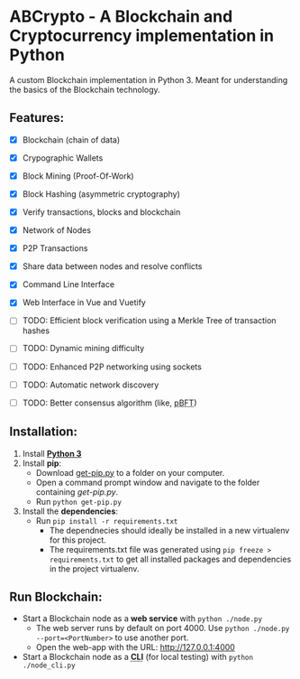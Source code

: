 # ABCrypto - A Blockchain and Cryptocurrency implementation in Python

A custom Blockchain implementation in Python 3. Meant for understanding the basics of the Blockchain technology.


## Features:
- [x] Blockchain (chain of data)
- [x] Crypographic Wallets
- [x] Block Mining (Proof-Of-Work)
- [x] Block Hashing (asymmetric cryptography)
- [x] Verify transactions, blocks and blockchain
- [x] Network of Nodes
- [x] P2P Transactions
- [x] Share data between nodes and resolve conflicts
- [x] Command Line Interface
- [x] Web Interface in Vue and Vuetify
- [ ] TODO: Efficient block verification using a Merkle Tree of transaction hashes
- [ ] TODO: Dynamic mining difficulty
- [ ] TODO: Enhanced P2P networking using sockets
- [ ] TODO: Automatic network discovery
- [ ] TODO: Better consensus algorithm (like, <abbr title="Practical Byzantine Fault Tolerance">pBFT</abbr>)



## Installation:
1. Install **[Python 3](https://www.python.org/downloads)**
2. Install **pip**:
   - Download [get-pip.py](https://bootstrap.pypa.io/get-pip.py) to a folder on your computer.
   - Open a command prompt window and navigate to the folder containing *get-pip.py*.
   - Run `python get-pip.py`
1. Install the **dependencies**:
   - Run `pip install -r requirements.txt`
     - The dependnecies should ideally be installed in a new virtualenv for this project.
     - The requirements.txt file was generated using `pip freeze > requirements.txt` to get all installed packages and dependencies in the project virtualenv.


## Run Blockchain:
- Start a Blockchain node as a **web service** with `python ./node.py`
   - The web server runs by default on port 4000. Use `python ./node.py --port=<PortNumber>` to use another port.
   - Open the web-app with the URL: http://127.0.0.1:4000
- Start a Blockchain node as a **<abbr title="Command Line Interface">CLI</abbr>** (for local testing) with `python ./node_cli.py`

